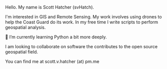 Hello. My name is Scott Hatcher (svHatch).

I'm interested in GIS and Remote Sensing. My work involves using drones to help the Coast Guard do its work. In my free time I write scripts to perform geospatial analysis.

🌱 I’m currently learning Python a bit more deeply.

I am looking to collaborate on software the contributes to the open source geospatial field.

You can find me at scott.v.hatcher (at) pm.me
